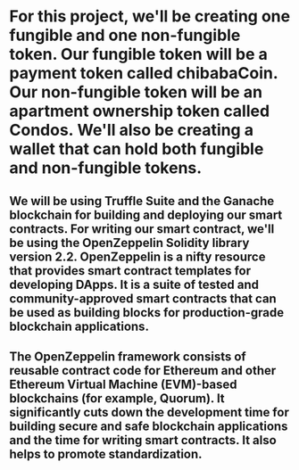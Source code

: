 # For this project, we'll be creating one fungible and one non-fungible token. Our fungible token will be a payment token called chibabaCoin. Our non-fungible token will be an apartment ownership token called Condos. We'll also be creating a wallet that can hold both fungible and non-fungible tokens.

## We will be using Truffle Suite and the Ganache blockchain for building and deploying our smart contracts. For writing our smart contract, we'll be using the OpenZeppelin Solidity library version 2.2. OpenZeppelin is a nifty resource that provides smart contract templates for developing DApps. It is a suite of tested and community-approved smart contracts that can be used as building blocks for production-grade blockchain applications.

## The OpenZeppelin framework consists of reusable contract code for Ethereum and other Ethereum Virtual Machine (EVM)-based blockchains (for example, Quorum). It significantly cuts down the development time for building secure and safe blockchain applications and the time for writing smart contracts. It also helps to promote standardization. 